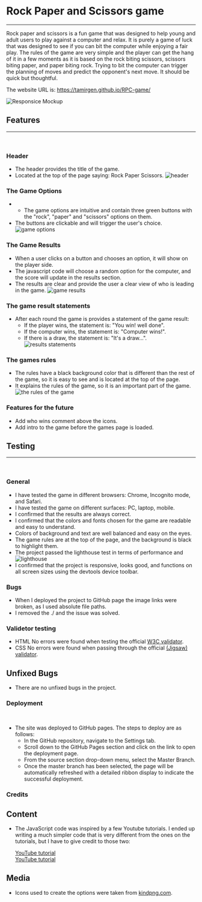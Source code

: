 # Rock Paper and Scissors game
------------------------------

Rock paper and scissors is a fun game that was designed to help young and adult users to play against a computer and relax. It is purely a game of luck that was designed to see if you can bit the computer while enjoying a fair play. The rules of the game are very simple and the player can get the hang of it in a few moments as it is based on the rock biting scissors, scissors biting paper, and paper biting rock. Trying to bit the computer can trigger the planning of moves and predict the opponent's next move. It should be quick but thoughtful.


The website URL is: https://tamirgen.github.io/RPC-game/

![Responsice Mockup](https://github.com/tamirgen/RPC-game/blob/main/assets/media/RPC-AMI-PREVIEW-UPDATED.jpg?raw=true)

## Features
-----------
<br>

### Header

* The header provides the title of the game.
* Located at the top of the page saying: Rock Paper Scissors.
![header](https://github.com/tamirgen/RPC-game/blob/main/assets/media/RPC-HEADER-SS.jpg?raw=true)

### The Game Options

* * The game options are intuitive and contain three green buttons with the "rock", "paper" and "scissors" options on them.
* The buttons are clickable and will trigger the user's choice.
![game options](https://github.com/tamirgen/RPC-game/blob/main/assets/media/GAME%20OPTIONS-SS.jpg?raw=true)

### The Game Results

* When a user clicks on a button and chooses an option, it will show on the player side.
* The javascript code will choose a random option for the computer, and the score will update in the results section.
* The results are clear and provide the user a clear view of who is leading in the game.
![game results](https://github.com/tamirgen/RPC-game/blob/main/assets/media/GAME%20RESOULTS-SS.jpg?raw=true)

### The game result statements

* After each round the game is provides a statement of the game result:
  * If the player wins, the statement is: "You win! well done".
  * If the computer wins, the statement is: "Computer wins!".
  * If there is a draw, the statement is: "It's a draw...".
  ![results statements](https://github.com/tamirgen/RPC-game/blob/main/assets/media/RPC-GANE-RESULT%20STATEMENT.jpg?raw=true)

 

### The games rules
* The rules have a black background color that is different than the rest of the game, so it is easy to see and is located at the top of the page.
* It explains the rules of the game, so it is an important part of the game.
![the rules of the game](https://github.com/tamirgen/RPC-game/blob/main/assets/media/GAME-RULES.jpg?raw=true)

### Features for the future
* Add who wins comment above the icons.
* Add intro to the game before the games page is loaded.

## Testing
----------
<br>

### General

* I have tested the game in different browsers: Chrome, Incognito mode, and Safari.
* I have tested the game on different surfaces: PC, laptop, mobile.
* I confirmed that the results are always correct.
* I confirmed that the colors and fonts chosen for the game are readable and easy to understand.
* Colors of background and text are well balanced and easy on the eyes.
* The game rules are at the top of the page, and the background is black to highlight them.
* The project passed the lighthouse test in terms of performance and 
![lighthouse](https://github.com/tamirgen/RPC-game/blob/main/assets/media/RPS-LIGHTHOUSE.jpg?raw=true)
* I confirmed that the project is responsive, looks good, and functions on all screen sizes using the devtools device toolbar.

### Bugs

* When I deployed the project to GitHub page the image links were broken, as I used absolute file paths.
* I removed the ./ and the issue was solved.


### Validetor testing

* HTML
No errors were found when testing the official 
[W3C validator](https://validator.w3.org/nu/?doc=https%3A%2F%2Ftamirgen.github.io%2FRPC-game%2Findex.html).
* CSS
No errors were found when passing through the official
[(Jigsaw) validator](https://jigsaw.w3.org/css-validator/validator?uri=https%3A%2F%2Ftamirgen.github.io%2FWelding-Classes%2Fassests%2Fcss%2Fstyle.css&profile=css3svg&usermedium=all&warning=1&vextwarning=&lang=en).

## Unfixed Bugs

* There are no unfixed bugs in the project.

### Deployment
<br>

- The site was deployed to GitHub pages. The steps to deploy are as follows: 
  - In the GitHub repository, navigate to the Settings tab.
  - Scroll down to the GitHub Pages section and click on the link to open the deployment page.
  - From the source section drop-down menu, select the Master Branch.
  - Once the master branch has been selected, the page will be automatically refreshed with a detailed ribbon display to indicate the successful deployment. 

### Credits

  ## Content
  * The JavaScript code was inspired by a few Youtube tutorials. I ended up writing a much simpler code that is very different from the ones on the tutorials, but I have to give credit to those two:
      
      [YouTube tutorial](https://www.youtube.com/watch?v=C2_z34QFVjw)
           <br>
      [YouTube tutorial](https://www.youtube.com/watch?v=RwFeg0cEZvQ)

  ## Media
  * Icons used to create the options were taken from [kindpng.com](https://www.kindpng.com/free/emoji-hands/).



 




